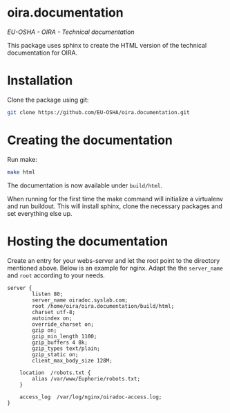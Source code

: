 # oira.documentation
*EU-OSHA - OIRA - Technical documentation*

This package uses sphinx to create the HTML version of the technical documentation for OIRA.

# Installation

Clone the package using git:

```bash
git clone https://github.com/EU-OSHA/oira.documentation.git
```

# Creating the documentation

Run make:

```bash
make html
```

The documentation is now available under `build/html`. 

When running for the first time the make command will initialize a virtualenv and run buildout.
This will install sphinx, clone the necessary packages and set everything else up.

# Hosting the documentation

Create an entry for your webs-server and let the root point to the directory mentioned above. Below is an example for nginx. Adapt the the `server_name` and `root` according to your needs.

```nginx
server {
        listen 80;
        server_name oiradoc.syslab.com;
        root /home/oira/oira.documentation/build/html;
        charset utf-8;
        autoindex on;
        override_charset on;
        gzip on;
        gzip_min_length 1100;
        gzip_buffers 4 8k;
        gzip_types text/plain;
        gzip_static on;
        client_max_body_size 128M;

    location  /robots.txt {
        alias /var/www/Euphorie/robots.txt;
    }

    access_log  /var/log/nginx/oiradoc-access.log;
}
```

